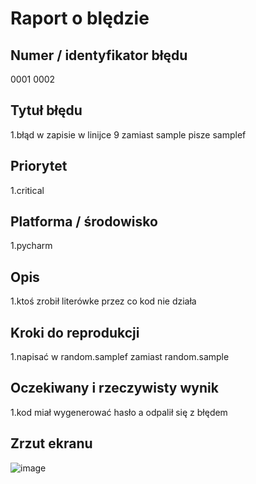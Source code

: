 # Raport o blędzie

## Numer / identyfikator błędu
0001
0002
## Tytuł błędu
1.błąd w zapisie w linijce 9 zamiast sample pisze samplef

## Priorytet
1.critical

## Platforma / środowisko
1.pycharm

## Opis
1.ktoś zrobił literówke przez co kod nie działa

## Kroki do reprodukcji
1.napisać w random.samplef zamiast random.sample

## Oczekiwany i rzeczywisty wynik
1.kod miał wygenerować hasło a odpalił się z błędem

## Zrzut ekranu
![image](https://github.com/user-attachments/assets/96358e33-23df-4b02-9590-42f861eff6b0)
